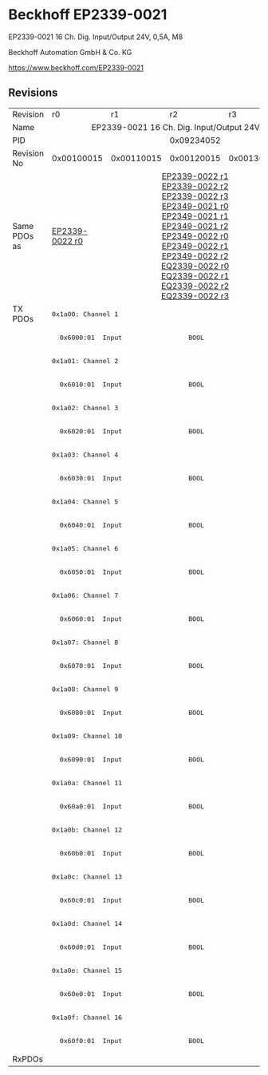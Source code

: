 # Beckhoff EP2339-0021

EP2339-0021 16 Ch. Dig. Input/Output 24V, 0,5A, M8

Beckhoff Automation GmbH & Co. KG

https://www.beckhoff.com/EP2339-0021

## Revisions
<table>
<tr>
<td>Revision</td>
<td>r0</td>
<td>r1</td>
<td>r2</td>
<td>r3</td>
<td>r4</td>
</tr>
<tr>
<td>Name</td>
<td colspan=5 align="center">EP2339-0021 16 Ch. Dig. Input/Output 24V, 0,5A, M8</td>
</tr>
<tr>
<td>PID</td>
<td colspan=5 align="center">0x09234052</td>
</tr>
<tr>
<td>Revision No</td>
<td>0x00100015</td>
<td>0x00110015</td>
<td>0x00120015</td>
<td>0x00130015</td>
<td>0x00140015</td>
</tr>
<tr>
<td>Same PDOs as</td>
<td><a href="EP2339-0022.md">EP2339-0022 r0</a></td>
<td colspan=3 align="center"><a href="EP2339-0022.md">EP2339-0022 r1</a><br/><a href="EP2339-0022.md">EP2339-0022 r2</a><br/><a href="EP2339-0022.md">EP2339-0022 r3</a><br/><a href="EP2349-0021.md">EP2349-0021 r0</a><br/><a href="EP2349-0021.md">EP2349-0021 r1</a><br/><a href="EP2349-0021.md">EP2349-0021 r2</a><br/><a href="EP2349-0022.md">EP2349-0022 r0</a><br/><a href="EP2349-0022.md">EP2349-0022 r1</a><br/><a href="EP2349-0022.md">EP2349-0022 r2</a><br/><a href="EQ2339-0022.md">EQ2339-0022 r0</a><br/><a href="EQ2339-0022.md">EQ2339-0022 r1</a><br/><a href="EQ2339-0022.md">EQ2339-0022 r2</a><br/><a href="EQ2339-0022.md">EQ2339-0022 r3</a></td>
<td><a href="EP2339-0121.md">EP2339-0121 r0</a><br/><a href="EPP2339-0021.md">EPP2339-0021 r2</a><br/><a href="EPP2339-0022.md">EPP2339-0022 r2</a><br/><a href="EPP2349-0021.md">EPP2349-0021 r2</a><br/><a href="EPP2349-0022.md">EPP2349-0022 r2</a></td>
</tr>
<tr>
<td rowspan=32 valign=top>TX PDOs</td>
<td colspan=5 align="left"><pre>0x1a00: Channel 1</pre></td>
<td></td>
</tr>
<tr>
<td colspan=5 align="left"><pre>  0x6000:01  Input                 BOOL</pre></td>
</tr>
<tr>
<td colspan=5 align="left"><pre>0x1a01: Channel 2</pre></td>
</tr>
<tr>
<td colspan=5 align="left"><pre>  0x6010:01  Input                 BOOL</pre></td>
</tr>
<tr>
<td colspan=5 align="left"><pre>0x1a02: Channel 3</pre></td>
</tr>
<tr>
<td colspan=5 align="left"><pre>  0x6020:01  Input                 BOOL</pre></td>
</tr>
<tr>
<td colspan=5 align="left"><pre>0x1a03: Channel 4</pre></td>
</tr>
<tr>
<td colspan=5 align="left"><pre>  0x6030:01  Input                 BOOL</pre></td>
</tr>
<tr>
<td colspan=5 align="left"><pre>0x1a04: Channel 5</pre></td>
</tr>
<tr>
<td colspan=5 align="left"><pre>  0x6040:01  Input                 BOOL</pre></td>
</tr>
<tr>
<td colspan=5 align="left"><pre>0x1a05: Channel 6</pre></td>
</tr>
<tr>
<td colspan=5 align="left"><pre>  0x6050:01  Input                 BOOL</pre></td>
</tr>
<tr>
<td colspan=5 align="left"><pre>0x1a06: Channel 7</pre></td>
</tr>
<tr>
<td colspan=5 align="left"><pre>  0x6060:01  Input                 BOOL</pre></td>
</tr>
<tr>
<td colspan=5 align="left"><pre>0x1a07: Channel 8</pre></td>
</tr>
<tr>
<td colspan=5 align="left"><pre>  0x6070:01  Input                 BOOL</pre></td>
</tr>
<tr>
<td colspan=5 align="left"><pre>0x1a08: Channel 9</pre></td>
</tr>
<tr>
<td colspan=5 align="left"><pre>  0x6080:01  Input                 BOOL</pre></td>
</tr>
<tr>
<td colspan=5 align="left"><pre>0x1a09: Channel 10</pre></td>
</tr>
<tr>
<td colspan=5 align="left"><pre>  0x6090:01  Input                 BOOL</pre></td>
</tr>
<tr>
<td colspan=5 align="left"><pre>0x1a0a: Channel 11</pre></td>
</tr>
<tr>
<td colspan=5 align="left"><pre>  0x60a0:01  Input                 BOOL</pre></td>
</tr>
<tr>
<td colspan=5 align="left"><pre>0x1a0b: Channel 12</pre></td>
</tr>
<tr>
<td colspan=5 align="left"><pre>  0x60b0:01  Input                 BOOL</pre></td>
</tr>
<tr>
<td colspan=5 align="left"><pre>0x1a0c: Channel 13</pre></td>
</tr>
<tr>
<td colspan=5 align="left"><pre>  0x60c0:01  Input                 BOOL</pre></td>
</tr>
<tr>
<td colspan=5 align="left"><pre>0x1a0d: Channel 14</pre></td>
</tr>
<tr>
<td colspan=5 align="left"><pre>  0x60d0:01  Input                 BOOL</pre></td>
</tr>
<tr>
<td colspan=5 align="left"><pre>0x1a0e: Channel 15</pre></td>
</tr>
<tr>
<td colspan=5 align="left"><pre>  0x60e0:01  Input                 BOOL</pre></td>
</tr>
<tr>
<td colspan=5 align="left"><pre>0x1a0f: Channel 16</pre></td>
</tr>
<tr>
<td colspan=5 align="left"><pre>  0x60f0:01  Input                 BOOL</pre></td>
</tr>
<tr>
<td>RxPDOs</td>
<td colspan=5 align="left"></td>
</tr>
</table>
